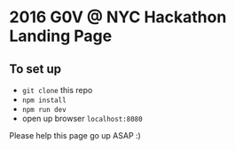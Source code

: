 # 2016 G0V @ NYC Hackathon Landing Page

## To set up
- `git clone` this repo
- `npm install`
- `npm run dev`
- open up browser `localhost:8080`

Please help this page go up ASAP :)

